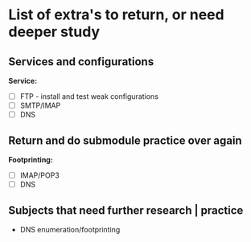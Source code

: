 # List of extra's to return, or need deeper study

## Services and configurations

**Service:**

- [ ] FTP - install and test weak configurations
- [ ] SMTP/IMAP
- [ ] DNS

## Return and do submodule practice over again

**Footprinting:**

- [ ] IMAP/POP3
- [ ] DNS

## Subjects that need further research | practice

- DNS enumeration/footprinting
